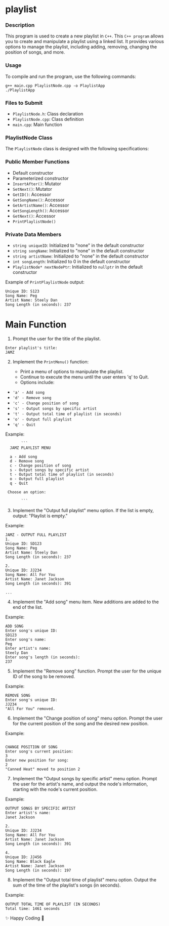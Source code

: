 # playlist

### Description

This program is used to create a new playlist in `C++`.
This `C++ program` allows you to create and manipulate a playlist using a linked list. It provides various options to manage the playlist, including adding, removing, changing the position of songs, and more.

### Usage

To compile and run the program, use the following commands:

```
g++ main.cpp PlaylistNode.cpp -o PlaylistApp
./PlaylistApp

```

### Files to Submit

- `PlaylistNode.h`: Class declaration
- `PlaylistNode.cpp`: Class definition
- `main.cpp`: Main function

### PlaylistNode Class

The `PlaylistNode` class is designed with the following specifications:

### Public Member Functions

- Default constructor
- Parameterized constructor
- `InsertAfter()`: Mutator
- `SetNext()`: Mutator
- `GetID()`: Accessor
- `GetSongName()`: Accessor
- `GetArtistName()`: Accessor
- `GetSongLength()`: Accessor
- `GetNext()`: Accessor
- `PrintPlaylistNode()`

### Private Data Members

- `string uniqueID`: Initialized to "none" in the default constructor
- `string songName`: Initialized to "none" in the default constructor
- `string artistName`: Initialized to "none" in the default constructor
- `int songLength`: Initialized to 0 in the default constructor
- `PlaylistNode* nextNodePtr`: Initialized to `nullptr` in the default constructor

Example of `PrintPlaylistNode` output:

```
Unique ID: S123
Song Name: Peg
Artist Name: Steely Dan
Song Length (in seconds): 237

```

# Main Function

1. Prompt the user for the title of the playlist.

```
Enter playlist's title:
JAMZ

```

2.  Implement the `PrintMenu()` function:

    - Print a menu of options to manipulate the playlist.
    - Continue to execute the menu until the user enters 'q' to Quit.
    - Options include: 
- `'a' - Add song` 
- `'d' - Remove song`
- `'c' - Change position of song` 
- `'s' - Output songs by specific artist`
- `'t' - Output total time of playlist (in seconds)` 
- `'o' - Output full playlist` 
- `'q' - Quit`

Example:

           ```
      JAMZ PLAYLIST MENU

      a - Add song
      d - Remove song
      c - Change position of song
      s - Output songs by specific artist
      t - Output total time of playlist (in seconds)
      o - Output full playlist
      q - Quit

     Choose an option:

           ```

3. Implement the "Output full playlist" menu option. If the list is empty, output: "Playlist is empty."

Example:

```
JAMZ - OUTPUT FULL PLAYLIST
1.
Unique ID: SD123
Song Name: Peg
Artist Name: Steely Dan
Song Length (in seconds): 237

2.
Unique ID: JJ234
Song Name: All For You
Artist Name: Janet Jackson
Song Length (in seconds): 391

...

```

4. Implement the "Add song" menu item. New additions are added to the end of the list.

Example:

```
ADD SONG
Enter song's unique ID:
SD123
Enter song's name:
Peg
Enter artist's name:
Steely Dan
Enter song's length (in seconds):
237

```

5. Implement the "Remove song" function. Prompt the user for the unique ID of the song to be removed.

Example:

```
REMOVE SONG
Enter song's unique ID:
JJ234
"All For You" removed.

```

6. Implement the "Change position of song" menu option. Prompt the user for the current position of the song and the desired new position.

Example:

```

CHANGE POSITION OF SONG
Enter song's current position:
3
Enter new position for song:
2
"Canned Heat" moved to position 2
```

7. Implement the "Output songs by specific artist" menu option. Prompt the user for the artist's name, and output the node's information, starting with the node's current position.

Example:

```
OUTPUT SONGS BY SPECIFIC ARTIST
Enter artist's name:
Janet Jackson

2.
Unique ID: JJ234
Song Name: All For You
Artist Name: Janet Jackson
Song Length (in seconds): 391

4.
Unique ID: JJ456
Song Name: Black Eagle
Artist Name: Janet Jackson
Song Length (in seconds): 197

```

8. Implement the "Output total time of playlist" menu option. Output the sum of the time of the playlist's songs (in seconds).

Example:

```
OUTPUT TOTAL TIME OF PLAYLIST (IN SECONDS)
Total time: 1461 seconds

```

✨ Happy Coding 🚀
